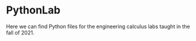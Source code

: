 # PythonLab
Here we can find Python files for the engineering calculus labs taught in the fall of 2021.
